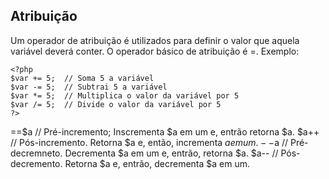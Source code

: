 ## Atribuição

Um operador de atribuição é utilizados para definir o valor que aquela variável deverá conter. O operador básico de atribuição é =.
Exemplo:

```
<?php
$var += 5;  // Soma 5 a variável
$var -= 5;  // Subtrai 5 a variável 
$var *= 5;  // Multiplica o valor da variável por 5
$var /= 5;  // Divide o valor da variável por 5
?>
```

==$a    // Pré-incremento; Inscrementa $a em um e, entrão retorna $a.
$a++    // Pós-incremento. Retorna $a e, então, incrementa $a em um.
--$a    // Pré-decremneto. Decrementa $a em um e, entrão, retorna $a.
$a--    // Pós-decremento. Retorna $a e, entrão, decrementa $a em um.